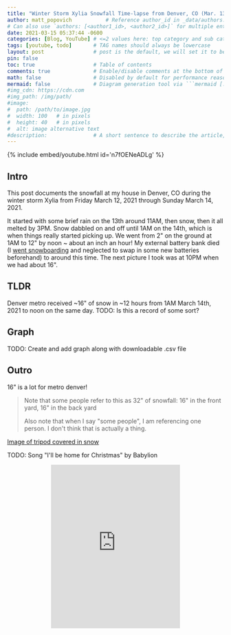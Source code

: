 ```yaml
---
title: "Winter Storm Xylia Snowfall Time-lapse from Denver, CO (Mar. 13, 2021)"
author: matt_popovich           # Reference author_id in _data/authors.yml
# Can also use `authors: [<author1_id>, <author2_id>]` for multiple entries
date: 2021-03-15 05:37:44 -0600
categories: [Blog, YouTube] # <=2 values here: top category and sub category
tags: [youtube, todo]       # TAG names should always be lowercase
layout: post                # post is the default, we will set it to be explicit
pin: false
toc: true                   # Table of contents
comments: true              # Enable/disable comments at the bottom of the post
math: false                 # Disabled by default for performance reasons
mermaid: false              # Diagram generation tool via ```mermaid [...]```
#img_cdn: https://cdn.com
#img_path: /img/path/
#image:
#  path: /path/to/image.jpg
#  width: 100   # in pixels
#  height: 40   # in pixels
#  alt: image alternative text
#description:               # A short sentence to describe the article, used when sharing links on social media
---
```


{% include embed/youtube.html id='n7fOENeADLg' %}

## Intro
This post documents the snowfall at my house in Denver, CO during the winter storm Xylia from Friday March 12, 2021 through Sunday March 14, 2021.

It started with some brief rain on the 13th around 11AM, then snow, then it all melted by 3PM. Snow dabbled on and off until 1AM on the 14th, which is when things really started picking up. We went from 2" on the ground at 1AM to 12" by noon ~ about an inch an hour! My external battery bank died (I [went snowboarding](TODO:strava) and neglected to swap in some new batteries beforehand) to around this time. The next picture I took was at 10PM when we had about 16".

## TLDR
Denver metro received ~16" of snow in ~12 hours from 1AM March 14th, 2021 to noon on the same day.
TODO: Is this a record of some sort?

## Graph
TODO: Create and add graph along with downloadable .csv file

## Outro
16" is a lot for metro denver!

> Note that some people refer to this as 32" of snowfall: 16" in the front yard, 16" in the back yard
>
> Also note that when I say "some people", I am referencing one person. I don't think that is actually a thing.

[Image of tripod covered in snow](TODO)

TODO: Song "I'll be home for Christmas" by Babylion
<div style="text-align:center">
<iframe
src="https://open.spotify.com/embed/track/29gVTYMqXVV47mrY4qkm4b"
width="300" height="380" frameborder="0"
allowtransparency="true"
allow="encrypted-media">
</iframe>
</div>

